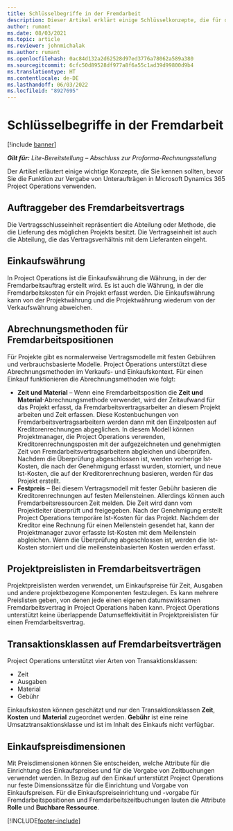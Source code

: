 ```yaml
---
title: Schlüsselbegriffe in der Fremdarbeit
description: Dieser Artikel erklärt einige Schlüsselkonzepte, die für die Vergabe von Unteraufträgen in Microsoft Dynamics 365 Project Operations gelten.
author: rumant
ms.date: 08/03/2021
ms.topic: article
ms.reviewer: johnmichalak
ms.author: rumant
ms.openlocfilehash: 0ac84d132a2d62528d97ed3776a78062a589a380
ms.sourcegitcommit: 6cfc50d89528df977a8f6a55c1ad39d99800d9b4
ms.translationtype: HT
ms.contentlocale: de-DE
ms.lasthandoff: 06/03/2022
ms.locfileid: "8927695"
---
```

# <a name="key-concepts-in-subcontracting"></a>Schlüsselbegriffe in der Fremdarbeit

[!include [banner](../../includes/dataverse-preview.md)]

_**Gilt für:** Lite-Bereitstellung – Abschluss zur Proforma-Rechnungsstellung_

Der Artikel erläutert einige wichtige Konzepte, die Sie kennen sollten, bevor Sie die Funktion zur Vergabe von Unteraufträgen in Microsoft Dynamics 365 Project Operations verwenden.

## <a name="contracting-unit-on-the-subcontract"></a>Auftraggeber des Fremdarbeitsvertrags

Die Vertragsschlusseinheit repräsentiert die Abteilung oder Methode, die die Lieferung des möglichen Projekts besitzt. Die Vertragseinheit ist auch die Abteilung, die das Vertragsverhältnis mit dem Lieferanten eingeht.

## <a name="purchase-currency"></a>Einkaufswährung

In Project Operations ist die Einkaufswährung die Währung, in der der Fremdarbeitsauftrag erstellt wird. Es ist auch die Währung, in der die Fremdarbeitskosten für ein Projekt erfasst werden. Die Einkaufswährung kann von der Projektwährung und die Projektwährung wiederum von der Verkaufswährung abweichen.

## <a name="billing-methods-on-subcontract-lines"></a>Abrechnungsmethoden für Fremdarbeitspositionen

Für Projekte gibt es normalerweise Vertragsmodelle mit festen Gebühren und verbrauchsbasierte Modelle. Project Operations unterstützt diese Abrechnungsmethoden im Verkaufs- und Einkaufskontext. Für einen Einkauf funktionieren die Abrechnungsmethoden wie folgt:

- **Zeit und Material** – Wenn eine Fremdarbeitsposition die **Zeit und Material**-Abrechnungsmethode verwendet, wird der Zeitaufwand für das Projekt erfasst, da Fremdarbeitsvertragsarbeiter an diesem Projekt arbeiten und Zeit erfassen. Diese Kostenbuchungen von Fremdarbeitsvertragsarbeitern werden dann mit den Einzelposten auf Kreditorenrechnungen abgeglichen. In diesem Modell können Projektmanager, die Project Operations verwenden, Kreditorenrechnungsposten mit der aufgezeichneten und genehmigten Zeit von Fremdarbeitsvertragsarbeitern abgleichen und überprüfen. Nachdem die Überprüfung abgeschlossen ist, werden vorherige Ist-Kosten, die nach der Genehmigung erfasst wurden, storniert, und neue Ist-Kosten, die auf der Kreditorenrechnung basieren, werden für das Projekt erstellt.
- **Festpreis** – Bei diesem Vertragsmodell mit fester Gebühr basieren die Kreditorenrechnungen auf festen Meilensteinen. Allerdings können auch Fremdarbeitsressourcen Zeit melden. Die Zeit wird dann vom Projektleiter überprüft und freigegeben. Nach der Genehmigung erstellt Project Operations temporäre Ist-Kosten für das Projekt. Nachdem der Kreditor eine Rechnung für einen Meilenstein gesendet hat, kann der Projektmanager zuvor erfasste Ist-Kosten mit dem Meilenstein abgleichen. Wenn die Überprüfung abgeschlossen ist, werden die Ist-Kosten storniert und die meilensteinbasierten Kosten werden erfasst.

## <a name="project-price-lists-on-subcontracts"></a>Projektpreislisten in Fremdarbeitsverträgen

Projektpreislisten werden verwendet, um Einkaufspreise für Zeit, Ausgaben und andere projektbezogene Komponenten festzulegen. Es kann mehrere Preislisten geben, von denen jede einen eigenen datumswirksamen Fremdarbeitsvertrag in Project Operations haben kann. Project Operations unterstützt keine überlappende Datumseffektivität in Projektpreislisten für einen Fremdarbeitsvertrag.

## <a name="transaction-classes-on-subcontracts"></a>Transaktionsklassen auf Fremdarbeitsverträgen

Project Operations unterstützt vier Arten von Transaktionsklassen:

- Zeit
- Ausgaben
- Material
- Gebühr

Einkaufskosten können geschätzt und nur den Transaktionsklassen **Zeit**, **Kosten** und **Material** zugeordnet werden. **Gebühr** ist eine reine Umsatztransaktionsklasse und ist im Inhalt des Einkaufs nicht verfügbar.

## <a name="purchase-pricing-dimensions"></a>Einkaufspreisdimensionen

Mit Preisdimensionen können Sie entscheiden, welche Attribute für die Einrichtung des Einkaufspreises und für die Vorgabe von Zeitbuchungen verwendet werden. In Bezug auf den Einkauf unterstützt Project Operations nur feste Dimensionssätze für die Einrichtung und Vorgabe von Einkaufspreisen. Für die Einkaufspreiseinrichtung und -vorgabe für Fremdarbeitspositionen und Fremdarbeitszeitbuchungen lauten die Attribute **Rolle** und **Buchbare Ressource**.

[!INCLUDE[footer-include](../../includes/footer-banner.md)]
